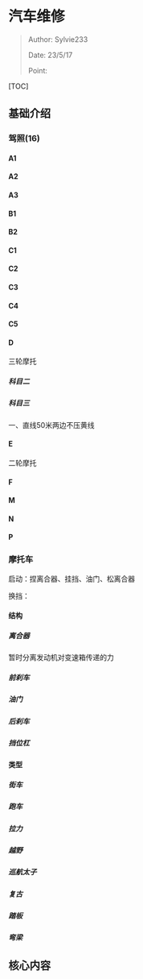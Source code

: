 # 汽车维修

> Author: Sylvie233
>
> Date: 23/5/17
>
> Point:

[TOC]

## 基础介绍

### 驾照(16)

#### A1

#### A2

#### A3

#### B1

#### B2

#### C1

#### C2

#### C3

#### C4

#### C5

#### D

三轮摩托



##### 科目二



##### 科目三

一、直线50米两边不压黄线





#### E

二轮摩托



#### F

#### M

#### N

#### P



### 摩托车

启动：捏离合器、挂挡、油门、松离合器

换挡：





#### 结构

##### 离合器

暂时分离发动机对变速箱传递的力



##### 前刹车

##### 油门

##### 后刹车

##### 挡位杠





#### 类型

##### 街车



##### 跑车



##### 拉力



##### 越野



##### 巡航太子



##### 复古





##### 踏板



##### 弯梁



## 核心内容













